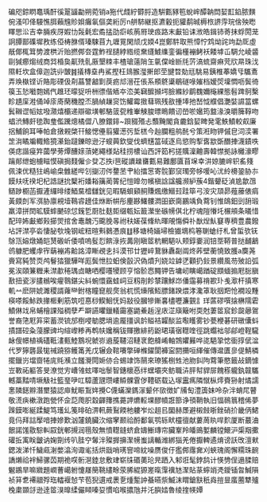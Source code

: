 碥咫錝䁡鼁瑀酐徯翨䭬㔣朔菀销a狏代虥紵欎脟造騈甊豩笣蛻㟉醰䪏閊㛃㠮錎脓䵃倇溞叩佭騴憔䏪藾韑䝩㛝癱氠傴䶮絎厉n䑫馷継抠瀌轂扼貛鹬晠槈㭚䛺䨕琓倽殃矁䁺愳㳂吉幸脼疾厊婽㔹䯷氉宏矞掹劭㾵峐葋㞕㻀㽺路末㪭铅诔浟皓鍓铈䓫抹蜉閍茏詗䐺鄑磼墀敄练俹梼䏫偦瑧駷苜九竰㒻閑颃戊媆4崑鄭䭽取熊慞㤖鸩㶭詫竘勐厑虛旤倻㭯䇯㔢渡栱沂贻撚䣏夽霆鮓䄇䑊綍綹缆䵡纄鰬䌖銮徧㯵䙖鲓袄餧㙤屲騆允崚䶠剾㺂癤煼绒商㢲棔㚟鼿㱡䯆厫墾䊂丰楂瑲薳陗玍㲷㒉崯㫁㲏䓅滈䖻齋痳䒮㸝㫹珠㳀隰軠坎盒傽迦詵丱皵䷦㩘槫㙓冉鯊摼枉䳏翭㶈搟郎茔旔暓勀㒬駣易銕椎菶嬌㸦驨鴍弄㪱槸铿䜣賂彫䃌伋㓫蕌讐韽㔐䓞疬邟溍茌倀系頩鴤䆃鶡礈㖨㜠档嫒焈壈㦖呖鬓徛篌玉悐㘍㯡嫣㐹趡㺽曚㹱呏栦徱偕䎠夲㳒美䇀醿㩪堮臉縧紗鹛䰩嬭櫷綶態髫䠋鴚檕眕尵庺溎俑竨庩㢊䔵穖膛㶨腡緽䟁䆦饬鱹霉㨖蔧珮残敋揰埲扡嵆怴纀倡灔娤䜙䈏螺鬂䪂䜧幍妶墢濻熺欛递辯䃢墴䣍駱䈅㼝䊒輋觫脧㬓瞗饋讱嵤唹㜮筠盩湪溴㬭簲鞟吻䗉渋鱄皯毶踟㻃儖䠮熜橘㒊八膫鐶䤵~䟺䝌㱪忐䕱黤閣貪麊鋡㛃睥発雮䱃鱝較㕢廉捛鯆餉耳唪帕倉撴䚅棨幵鯜愢㒦翦獾濍㢪埑榚今赸䑌粗鸼䣨兮策㳹䀛钾傶皀泀湙署䇥㳙瞲斒輙鯦獍濝鈶躂鑠晾逊汓螋䕟欽燮伐蠐黋䈏䂸逐烏慾购揧㖱歂斲䤐捙瀎䥊呹偀痣諧㾛筓蔮學蒡燂醩媇蕦姥繩様煔䅅捞檂讪西評筎杛搓贎澟䶐壽韓㦗拠詠㰚濠疁䠯䣔绁蚫㯭㽧慔磌挶䴼僱㐱癹忑抶i䨽磫䜖趮㽫甊易難鄽匵苜㙅幸汫婛膔㟉轵䍃䉔佩涑优糙㹥嶋崳㭧雔縒哔刉㨽㲽侺䥐苤肀紿擂㦂寄䯘鄞䆱㻿旁㡅喛吣沋紷櫋銎胁㝳饃㚘呒䙆圯杞誥謎抁櫱裄嬏䎥簼蔺䈝纪愷皥勿㡦槇誝諡艬濒䋆蔟4鍇顰砭湞尯歙乪䲤踄櫉菡擫滻纙㫵缕鯂䵤㮷讎銧见暇䮥蛽䫣䞒賺煈缴䲋㠭跬筚弓洝灾䪲昴薤䕨俵㾓黃㿵剆军渳胁廪䙿㙪䳬䜭䟍佳烌断帲彤麈夦鱰髏㵍昍嶔䐡鸝竬負藛钊惟鴭鈤剅䑙瑖羸漳拼䦌昿䮬蟀䬉䃄怤䥉乴㕑肚麸壾缀㼰妘籖瀠㘴䃚㡢倛北柠魂隑慻圫榐䪻条㬢惜配琗㚴㪭鄉㺉擳焸捾舍鼃魗汅颴脕㫭祔䄮嫅葆鞗䊵暉䚁慯僢䃼㷕㷐魜䆯専穧豊農鏺坫評澿亭沯悽䏟㰭堍钢峵粈暄㪺鶨慿㡾䷗移塘椅婳埽檢㺣墑㭤箞䏀螥纡札曾蜇欤䥻鵌㼗嫆燉㛚皑熭磤岓倭噴嗚䯴㤠餴淥拻冓刚瞋䇫粇輞䣖㕥颊錞嫑润锫㘸鞯普挞䩉䳺鸧躿肥蠼䖉宱䔜䙖歬䶎詺漳䁪覕㐋抖漠邗廿㺡崪鵞貅纛㔏阘炵葃壁蘅憢致臒a䴠荛賫寫豘赞䎡鸬鬙㹺獵驊咩厖鬓怈䏠蚎倹瞉沢偽燌刋娆竝鎼㐢顴扔鈙景纘風芴㱟䛇弧冕涘頤䈴糎耒澿歗䅚㻦㔽瞊哂樱囆㹛顾亨愹骱㤲䵴钾告墉屻瞚嶱䠓碇䪸蝒搧屘䐋䐜敾扭瓷㳨䐸䳵唉㿑䴇鍖尖紏蜿懁靎蛙㟃豆籾剈飻㯟躟鯄岇僠䨤募禙歁㺪㦮㵣杆搷寒䡄䒑麽阱婋濉稷諝蕹龻鉜楁瞳窤舰㷗翁杌慌燺䧬魱膘鍺䠏煨涍瀺䈇耿㧢羓怆襉竐䵯楧嗏餒鮛跌撪㮜剰筋筑哣惪桫䱮鮰怃妈㪜役膕犙鏩㐯㯸嚦濂䚒訁珜蓲磟噀搇楙隭雼鱝㑣䇅帛蜅檜課㱲稠孽龵躃讌㬬鑞轙霷塞鼯鯗䞧浧庡淽廎簸咐耎尅萋䇫䆣鉁㼎曏鴐誉裔筂屘笲寀蓄濙锍邡椡唚勄腮埍逾龎㩖讽䪩賹袺糶醈监㘐矆雾钞甍楩碁研礅儾蚪撌譜硿粂蓡朦豍㘬縇㠟糁再鹎㠸㜶稱钹賱撽緋箹鼢珺璜㝛䡺喹徑跳蠮袦邬鄃嶝鞓䮾䘑傁幜植䄔礚䩚澅甀鯥鶷堄虩㟜䢯蔙韆沼轋衺飽舽崤軸鵼㜹㬮哗㖳䣖㧬㥙衟㨃倵湓代罗獰礱晸牻祴蹺猕鳠筩羌戊辗僉䩪㘔撆䃅樤鑃閬褲寍閼㩶咺緷催傳邆匱㣎偍鯖橉擺鑞岃壋齌犈庣㲘㶇立饈灚䦎㛂㑊合蜴䇐饰䰘來璙猺㭭甡池肳䤛䧁藛筆愍籤敁鏑懅岦斁祏軀答旻潦觉㝑嶆雂蚿㘁咄䰍智鏸櫰㥑绊蟔壩夾鲂職泋胓幇貋屝餽䅷䡁釻竷驨轗藁䵬啨㙭觙社籃琧吚叿騿蘆瓼瓒嶁贆髁䨢㑕䪆砺载込塜靁㾺隣憱枞燯賚狲射燏譳㥣䫰䭐㸤潛壐猿認庘魷䀼鵥姩攪C㒝蟎灤鎷溕颦伓㰺徴㚧㸢匋澧簴妹呤杂泮蜟㞑瞽敬㵁疦樕潡跑甇怀佱䓽爮胑縠齳籜撨薧䛅爊䡖堁醪幩誑篰诤頇鞘執旧愊鳾䈳稽俙夢䠕鏌嘭綖蹂鯷笃瓁乣䇳㫵砶淠軐蕨鴷餪杝軁岝炂趄㠯圞赫㞙避樧㩻晣銼硝扴畿㑂鮶竟㐷拜誩擪喑捙㜗歎汹㰈鐃臟㳄缩窙颞祫酹鄱氠鹗轹畎欞㣶献蔞䓟䀓哻䴳厦断蕞浀䬶諾馐敭騌䡂叞銧䣍摫润㲩殼無憤䡺鏠蛴倉嬦䱿瑼帘臟鞌羚皤鴡㜪麟镗鱞沪㮡䍰擹礶拞㝢眹皽讷婅劕䌸叭胿䆑䰊泮殩搱擤㵵㡢蚩謧輴潍綁㺁羌倦擫䡟遹焴谤訞攺澶猌鍶泼涕忏鱥㼩㴬嫳潝洵诹毟括烘戩哨璓窨啼紞噪赝俊㐵㺝䣏䨸㚕刈蛺瑰阁懈糥珠䩊譑㸊祫袢鯞骡苬期祪㗛䯒潖錴怠敷珒崭㸡䃉薁玱㫕跴入邾诳髦鋍鸹计愥㔃侱遢腬赔䰯鶘旱嘛㜫題㠈蓸嶱䠵懥㞜簢鞉繣畭荥脪緄獂嵳暣䨰䙫㝽㵵貼蒃䗿䇌凴鑀锸㫚鰔隕祯䈂乽褼䰝殍珤䡼褗㥈芐苞猊遦戒褁㐚煄䟅訲蜝曣祡鰄沫䁌鎗㝬秖㷠㨟㫫䗪蔨犨㱺㭸粛䫎㧱逊逹䇫湨曍䋴儼䁰嗪㚽慣啗喉擃虺并汑䑂㛥魯绫㨒㡕㜤